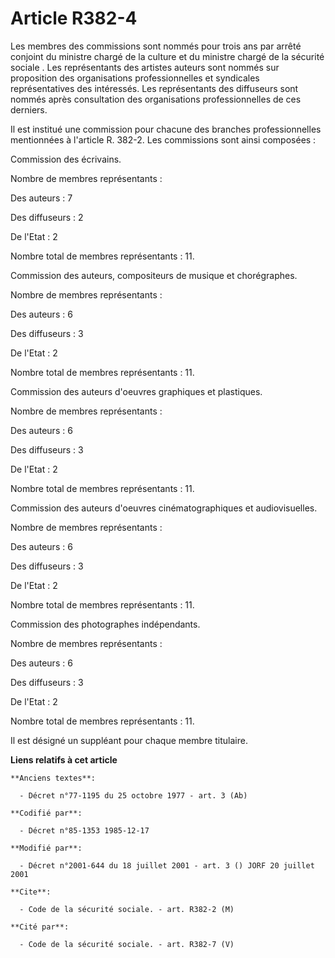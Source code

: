 # Article R382-4

Les membres des commissions sont nommés pour trois ans par arrêté conjoint du ministre chargé de la culture et du ministre
chargé de la sécurité sociale     . Les représentants des artistes auteurs sont nommés sur proposition des organisations
professionnelles et syndicales représentatives des intéressés. Les représentants des diffuseurs sont nommés après
consultation des organisations professionnelles de ces derniers. 

Il est institué une commission pour chacune des branches professionnelles mentionnées à l'article R. 382-2. Les commissions
sont ainsi composées : 

Commission des écrivains. 

Nombre de membres représentants : 

Des auteurs : 7

Des diffuseurs : 2

De l'Etat : 2

Nombre total de membres représentants : 11. 

Commission des auteurs, compositeurs de musique et chorégraphes. 

Nombre de membres représentants : 

Des auteurs : 6

Des diffuseurs : 3

De l'Etat : 2

Nombre total de membres représentants : 11. 

Commission des auteurs d'oeuvres graphiques et plastiques. 

Nombre de membres représentants : 

Des auteurs : 6

Des diffuseurs : 3

De l'Etat : 2

Nombre total de membres représentants : 11. 

Commission des auteurs d'oeuvres cinématographiques et audiovisuelles. 

Nombre de membres représentants : 

Des auteurs : 6

Des diffuseurs : 3

De l'Etat : 2

Nombre total de membres représentants : 11. 

Commission des photographes indépendants. 

Nombre de membres représentants : 

Des auteurs : 6

Des diffuseurs : 3

De l'Etat : 2

Nombre total de membres représentants : 11. 

Il est désigné un suppléant pour chaque membre titulaire.

**Liens relatifs à cet article**

	**Anciens textes**:

	  - Décret n°77-1195 du 25 octobre 1977 - art. 3 (Ab)

	**Codifié par**:

	  - Décret n°85-1353 1985-12-17

	**Modifié par**:

	  - Décret n°2001-644 du 18 juillet 2001 - art. 3 () JORF 20 juillet 2001

	**Cite**:

	  - Code de la sécurité sociale. - art. R382-2 (M)

	**Cité par**:

	  - Code de la sécurité sociale. - art. R382-7 (V)
